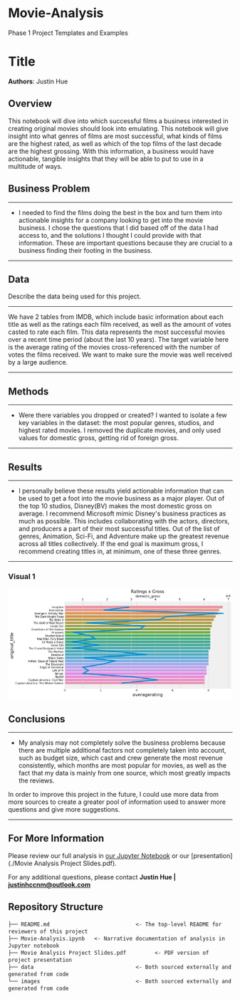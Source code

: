 # Movie-Analysis
Phase 1 Project Templates and Examples
# Title

**Authors**: Justin Hue

## Overview

This notebook will dive into which successful films a business interested in creating original movies should look into emulating. This notebook will give insight into what genres of films are most successful, what kinds of films are the highest rated, as well as which of the top films of the last decade are the highest grossing. With this information, a business would have actionable, tangible insights that they will be able to put to use in a multitude of ways.

## Business Problem

***
* I needed to find the films doing the best in the box and turn them into actionable insights for a company looking to get into the movie business. I chose the questions that I did based off of the data I had access to, and the solutions I thought I could provide with that information. These are important questions because they are crucial to a business finding their footing in the business.
***

## Data

Describe the data being used for this project.

***
We have 2 tables from IMDB, which include basic information about each title as well as the ratings each film received, as well as the amount of votes casted to rate each film.
This data represents the most successful movies over a recent time period (about the last 10 years).
The target variable here is the average rating of the movies cross-referenced with the number of votes the films received. We want to make sure the movie was well received by a large audience.
***

## Methods

***
* Were there variables you dropped or created? I wanted to isolate a few key variables in the dataset: the most popular genres, studios, and highest rated movies. I removed the duplicate movies, and only used values for domestic gross, getting rid of foreign gross.
***

## Results
***
* I personally believe these results yield actionable information that can be used to get a foot into the movie business as a major player. Out of the top 10 studios, Disney(BV) makes the most domestic gross on average.
I recommend Microsoft mimic Disney's business practices as much as possible. This includes collaborating with the actors, directors, and producers a part of their most successful titles.
Out of the list of genres, Animation, Sci-Fi, and Adventure make up the greatest revenue across all titles collectively. If the end goal is maximum gross, I recommend creating titles in, at minimum, one of these three genres.
***

### Visual 1
![graph1](https://raw.githubusercontent.com/justinjhue/Movie-Analysis/template-mvp/images/Ratings%20x%20Gross%20graph.png)

## Conclusions

*** 
* My analysis may not completely solve the business problems because there are multiple additional factors not completely taken into account, such as budget size, which cast and crew generate the most revenue consistently, which months are most popular for movies, as well as the fact that my data is mainly from one source, which most greatly impacts the reviews.

In order to improve this project in the future, I could use more data from more sources to create a greater pool of information used to answer more questions and give more suggestions.
***

## For More Information

Please review our full analysis in [our Jupyter Notebook](./Movie-Analysis.ipynb) or our [presentation](./Movie Analysis Project Slides.pdf).

For any additional questions, please contact **Justin Hue | justinhccnm@outlook.com**

## Repository Structure

```
├── README.md                           <- The top-level README for reviewers of this project
├── Movie-Analysis.ipynb   <- Narrative documentation of analysis in Jupyter notebook
├── Movie Analysis Project Slides.pdf         <- PDF version of project presentation
├── data                                <- Both sourced externally and generated from code
└── images                              <- Both sourced externally and generated from code
```
